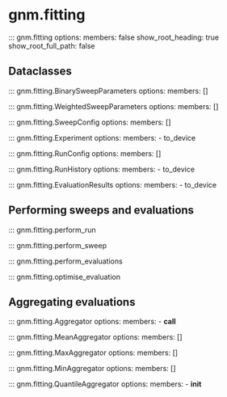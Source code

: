 # gnm.fitting

::: gnm.fitting
    options:
      members: false
      show_root_heading: true
      show_root_full_path: false
    
## Dataclasses

::: gnm.fitting.BinarySweepParameters
    options:
        members: []

::: gnm.fitting.WeightedSweepParameters
    options:
        members: []

::: gnm.fitting.SweepConfig
    options:
        members: []

::: gnm.fitting.Experiment
    options:
        members: 
            - to_device

::: gnm.fitting.RunConfig
    options:
        members: []

::: gnm.fitting.RunHistory
    options:
        members: 
            - to_device

::: gnm.fitting.EvaluationResults
    options:
        members: 
            - to_device

## Performing sweeps and evaluations

::: gnm.fitting.perform_run

::: gnm.fitting.perform_sweep

::: gnm.fitting.perform_evaluations

::: gnm.fitting.optimise_evaluation

## Aggregating evaluations

::: gnm.fitting.Aggregator
    options:
        members:
            - __call__

::: gnm.fitting.MeanAggregator
    options:
        members: []

::: gnm.fitting.MaxAggregator
    options:
        members: []

::: gnm.fitting.MinAggregator
    options:
        members: []

::: gnm.fitting.QuantileAggregator
    options:
        members: 
            - __init__